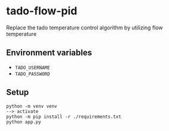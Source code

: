 # tado-flow-pid
Replace the tado temperature control algorithm by utilizing flow temperature
## Environment variables
* `TADO_USERNAME`
* `TADO_PASSWORD`

## Setup
```
python -m venv venv
--> activate
python -m pip install -r ./requirements.txt
python app.py
```